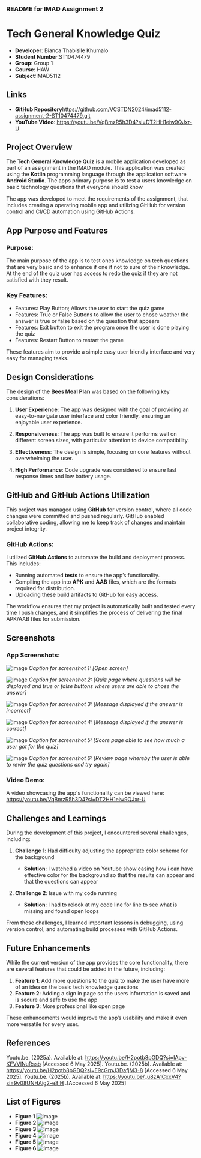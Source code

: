 
### **README for IMAD Assignment 2**



# Tech General Knowledge Quiz
- **Developer**: Bianca Thabisile Khumalo
- **Student Number**:ST10474479
- **Group**: Group 1
- **Course**: HAW
- **Subject**:IMAD5112

## Links
- **GitHub Repository**https://github.com/VCSTDN2024/imad5112-assignment-2-ST10474479.git
- **YouTube Video**: https://youtu.be/VqBmzR5h3D4?si=DT2HH1eiw9QJxr-U


## Project Overview

The **Tech General Knowledge Quiz** is a mobile application developed as part of an assignment in the IMAD module. This application was created using the **Kotlin** programming language through the application software **Android Studio**. 
The apps primary purpose is to test a users knowledge on basic technology questions that everyone should know

The app was developed to meet the requirements of the assignment, that includes creating a operating mobile app and utilizing GitHub for version control and CI/CD automation using GitHub Actions.


## App Purpose and Features

### Purpose:
The main purpose of the app is to test ones knowledge on tech questions that are very basic and to enhance if one if not to sure of their knowledge. At the end of the quiz user has access to redo the quiz if they are not satisfied with they result.

### Key Features:
- Features: Play Button; Allows the user to start the quiz game 
- Features: True or False Buttons to allow the user to chose weather the answer is true or false based on the question that appears
- Features: Exit button to exit the program once the user is done playing the quiz
- Features: Restart Button to restart the game 
  
These features aim to provide a simple easy user friendly interface and very easy for managing tasks.


## Design Considerations

The design of the **Bees Meal Plan** was based on the following key considerations:

1. **User Experience**: The app was designed with the goal of providing an easy-to-navigate user interface and color friendly, ensuring an enjoyable user experience.
   
2. **Responsiveness**: The app was built to ensure it performs well on different screen sizes, with particular attention to device compatibility.
   
3. **Effectiveness**: The design is simple, focusing on core features without overwhelming the user.
   
4. **High Performance**: Code upgrade was considered to ensure fast response times and low battery usage.


## GitHub and GitHub Actions Utilization

This project was managed using **GitHub** for version control, where all code changes were committed and pushed regularly. GitHub enabled collaborative coding, allowing me to keep track of changes and maintain project integrity.

### GitHub Actions:
I utilized **GitHub Actions** to automate the build and deployment process. This includes:

- Running automated **tests** to ensure the app’s functionality.
- Compiling the app into **APK** and **AAB** files, which are the formats required for distribution.
- Uploading these build artifacts to GitHub for easy access.

The workflow ensures that my project is automatically built and tested every time I push changes, and it simplifies the process of delivering the final APK/AAB files for submission.


## Screenshots

### App Screenshots:
![image](https://github.com/user-attachments/assets/c174f793-2b6c-441e-80d0-98b665ddd4c2)
*Caption for screenshot 1: [Open screen]*

![image](https://github.com/user-attachments/assets/c67e2d5c-afde-4362-ac4b-f55dd54758d7)
*Caption for screenshot 2: [Quiz page where questions will be displayed and true or false buttons where users are able to chose the answer]*


![image](https://github.com/user-attachments/assets/e33cb4fd-01c5-451b-a41b-b37e06eaf9f8)
*Caption for screenshot 3: [Message displayed if the answer is incorrect]*


![image](https://github.com/user-attachments/assets/2d378c9c-889c-4cab-9454-c97fc8c62024)
*Caption for screenshot 4: [Message displayed if the answer is correct]*


![image](https://github.com/user-attachments/assets/67367096-ec00-43f3-90a1-e459186ce68a)
*Caption for screenshot 5: [Score page able to see how much a user got for the quiz]*


![image](https://github.com/user-attachments/assets/49159418-f269-4bb7-b590-ccd9377a5c49)
*Caption for screenshot 6: [Review page whereby the user is able to reviw the quiz questions and try again]*

### Video Demo:
A video showcasing the app's functionality can be viewed here: https://youtu.be/VqBmzR5h3D4?si=DT2HH1eiw9QJxr-U

## Challenges and Learnings

During the development of this project, I encountered several challenges, including:

1. **Challenge 1**: Had difficulty adjusting the appropriate color scheme for the background
   - **Solution**: I watched a video on Youtube show casing how i can have effective color for the background so that the results can appear and that the questions can appear
   
2. **Challenge 2**: Issue with my code running
   - **Solution**: I had to relook at my code line for line to see what is missing and found open loops

From these challenges, I learned important lessons in debugging, using version control, and automating build processes with GitHub Actions.


## Future Enhancements

While the current version of the app provides the core functionality, there are several features that could be added in the future, including:

1. **Feature 1**: Add more questions to the quiz to make the user have more of an idea on the basic tech knowledge questions
2. **Feature 2**: Adding a sign in page so the users information is saved and is secure and safe to use the app
3. **Feature 3**: More professional like open page

These enhancements would improve the app’s usability and make it even more versatile for every user.


## References
Youtu.be. (2025a). Available at: https://youtu.be/H2potb8pGDQ?si=IApv-KFVVINuRssb [Accessed 6 May 2025].
Youtu.be. (2025b). Available at: https://youtu.be/H2potb8pGDQ?si=E9cGrpJ3DafjM3-8 [Accessed 6 May 2025].
Youtu.be. (2025b). Available at: https://youtu.be/_u8zA1CxxV4?si=9v08UNHAig2-e8IH .[Accessed 6 May 2025]

## List of Figures

- **Figure 1** ![image](https://github.com/user-attachments/assets/c174f793-2b6c-441e-80d0-98b665ddd4c2)
- **Figure 2** ![image](https://github.com/user-attachments/assets/c67e2d5c-afde-4362-ac4b-f55dd54758d7)
- **Figure 3** ![image](https://github.com/user-attachments/assets/e33cb4fd-01c5-451b-a41b-b37e06eaf9f8)
- **Figure 4** ![image](https://github.com/user-attachments/assets/2d378c9c-889c-4cab-9454-c97fc8c62024)
- **Figure 5** ![image](https://github.com/user-attachments/assets/67367096-ec00-43f3-90a1-e459186ce68a)
- **Figure 6** ![image](https://github.com/user-attachments/assets/49159418-f269-4bb7-b590-ccd9377a5c49)

